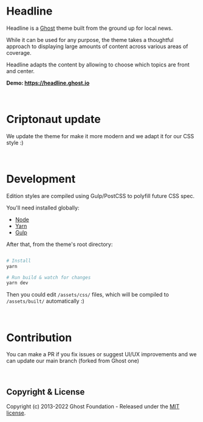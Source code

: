 # Headline

Headline is a [Ghost](https://github.com/TryGhost/Ghost) theme built from the ground up for local news. 

While it can be used for any purpose, the theme takes a thoughtful approach to displaying large amounts of content across various areas of coverage.

Headline adapts the content by allowing to choose which topics are front and center.

**Demo: https://headline.ghost.io**

&nbsp;

# Criptonaut update

We update the theme for make it more modern and we adapt it for our CSS style :)

&nbsp;

# Development

Edition styles are compiled using Gulp/PostCSS to polyfill future CSS spec.

You'll need installed globally:

- [Node](https://nodejs.org/)
- [Yarn](https://yarnpkg.com/)
- [Gulp](https://gulpjs.com) 

After that, from the theme's root directory:

```bash

# Install
yarn

# Run build & watch for changes
yarn dev
```

Then you could edit `/assets/css/` files, which will be compiled to `/assets/built/` automatically :)

&nbsp;

# Contribution

You can make a PR if you fix issues or suggest UI/UX improvements and we can update our main branch (forked from Ghost one)

&nbsp;

## Copyright & License

Copyright (c) 2013-2022 Ghost Foundation - Released under the [MIT license](LICENSE).
